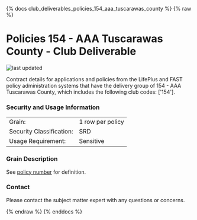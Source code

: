 
{% docs club_deliverables_policies_154_aaa_tuscarawas_county %}
{% raw %}

# Policies 154 - AAA Tuscarawas County - Club Deliverable

![last updated](assets/update_badges/club_deliverables_policies_154_aaa_tuscarawas_county.svg)

Contract details for applications and policies from the LifePlus and FAST policy administration
systems that have the delivery group of 154 - AAA Tuscarawas County, which includes the following
club codes: ['154'].

### Security and Usage Information
|     |     |
| --- | --- |
| Grain:                   | 1 row per policy |
| Security Classification: | SRD  |
| Usage Requirement:       | Sensitive |

### Grain Description
See [policy number](#!/exposure/docs.business_glossary.glossary#policy_number)
for definition.

### Contact
Please contact the subject matter expert with any questions or concerns.


{% endraw %}
{% enddocs %}
    